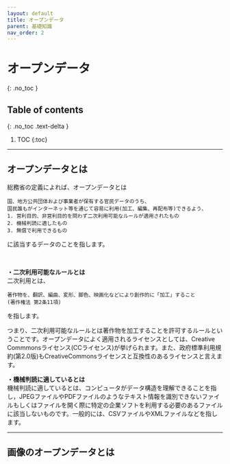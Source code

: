```yaml
---
layout: default
title: オープンデータ
parent: 基礎知識
nav_order: 2
---
```


# オープンデータ
  {: .no_toc }
  
## Table of contents
 {: .no_toc .text-delta }

1. TOC
 {:toc}

---

## オープンデータとは  
総務省の定義によれば、オープンデータとは　　
``` 
国、地方公共団体および事業者が保有する官民データのうち、  
国民誰もがインターネット等を通じて容易に利用(加工、編集、再配布等)できるよう、
1. 営利目的、非営利目的を問わず二次利用可能なルールが適用されたもの  
2. 機械判読に適したもの 
3. 無償で利用できるもの
```
に該当するデータのことを指します。

<br>

**・二次利用可能なルールとは**  
二次利用とは、  
```
著作物を、翻訳、編曲、変形、脚色、映画化などにより創作的に「加工」すること
(著作権法 第2条11項)
```
を指します。

つまり、二次利用可能なルールとは著作物を加工することを許可するルールということです。オープンデータによく適用されるライセンスとしては、Creative Commmonsライセンス(CCライセンス)が挙げられます。また、政府標準利用規約(第2.0版)もCreativeCommonsライセンスと互換性のあるライセンスと言えます。

**・機械判読に適しているとは**  
機械判読に適しているとは、コンピュータがデータ構造を理解できることを指し，JPEGファイルやPDFファイルのようなテキスト情報を識別できないファイルもしくはファイルを開く際に特定の企業ソフトを利用する必要のあるファイルに該当しないものです。一般的には、CSVファイルやXMLファイルなどを指します。

---

## 画像のオープンデータとは


